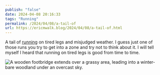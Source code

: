 ```yaml
---
publish: "false"
date: 2024-04-08 20:16:33
tags: "Running"
permalink: /2024/04/08/a-tail-of
url: https://ericmwalk.blog/2024/04/08/a-tail-of.html
---
```


A tail of [running](https://strava.com/activities/11137041317) on tired legs and misjudged weather. I guess just one of those runs you try to get into a zone and try not to think about it. I will tell myself I heard that running on tired legs is good from time to time.

![A wooden footbridge extends over a grassy area, leading into a winter-bare woodland under an overcast sky.](https://ericmwalk.blog/uploads/2024/img-8565.jpeg)